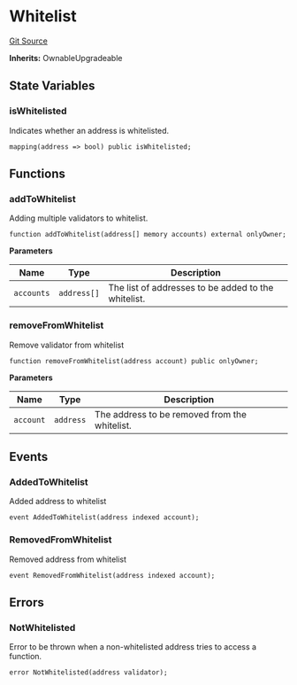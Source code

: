 # Whitelist
[Git Source](https://github.com/firstbatchxyz/dria-oracle-contracts/blob/a0589a694000a1a1e8d0cf54f0527c1c8a33c301/src/Whitelist.sol)

**Inherits:**
OwnableUpgradeable


## State Variables
### isWhitelisted
Indicates whether an address is whitelisted.


```solidity
mapping(address => bool) public isWhitelisted;
```


## Functions
### addToWhitelist

Adding multiple validators to whitelist.


```solidity
function addToWhitelist(address[] memory accounts) external onlyOwner;
```
**Parameters**

|Name|Type|Description|
|----|----|-----------|
|`accounts`|`address[]`|The list of addresses to be added to the whitelist.|


### removeFromWhitelist

Remove validator from whitelist


```solidity
function removeFromWhitelist(address account) public onlyOwner;
```
**Parameters**

|Name|Type|Description|
|----|----|-----------|
|`account`|`address`|The address to be removed from the whitelist.|


## Events
### AddedToWhitelist
Added address to whitelist


```solidity
event AddedToWhitelist(address indexed account);
```

### RemovedFromWhitelist
Removed address from whitelist


```solidity
event RemovedFromWhitelist(address indexed account);
```

## Errors
### NotWhitelisted
Error to be thrown when a non-whitelisted address tries to access a function.


```solidity
error NotWhitelisted(address validator);
```

